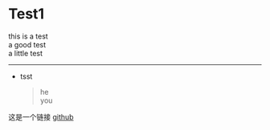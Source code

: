 # Test1
this is a test  
a good test  
a little test  
***
* tsst  
    >he  
    >you  

这是一个链接 [github](www.github.com)
